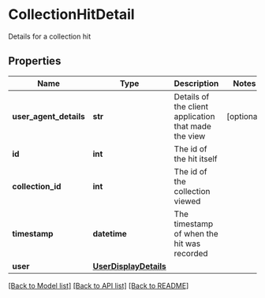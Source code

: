 # CollectionHitDetail

Details for a collection hit

## Properties
Name | Type | Description | Notes
------------ | ------------- | ------------- | -------------
**user_agent_details** | **str** | Details of the client application that made the view | [optional] 
**id** | **int** | The id of the hit itself | 
**collection_id** | **int** | The id of the collection viewed | 
**timestamp** | **datetime** | The timestamp of when the hit was recorded | 
**user** | [**UserDisplayDetails**](UserDisplayDetails.md) |  | 

[[Back to Model list]](../README.md#documentation-for-models) [[Back to API list]](../README.md#documentation-for-api-endpoints) [[Back to README]](../README.md)


